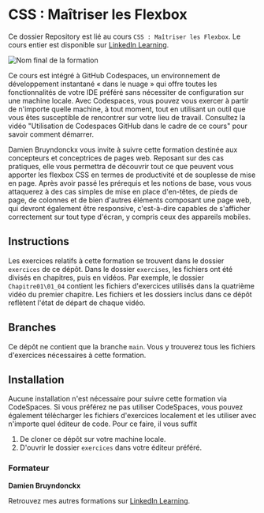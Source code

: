 # CSS : Maîtriser les Flexbox

Ce dossier Repository est lié au cours `CSS : Maîtriser les Flexbox`. Le cours entier est disponible sur [LinkedIn Learning][lil-course-url].

![Nom final de la formation][lil-thumbnail-url] 


Ce cours est intégré à GitHub Codespaces, un environnement de développement instantané « dans le nuage » qui offre toutes les fonctionnalités de votre IDE préféré sans nécessiter de configuration sur une machine locale. Avec Codespaces, vous pouvez vous exercer à partir de n'importe quelle machine, à tout moment, tout en utilisant un outil que vous êtes susceptible de rencontrer sur votre lieu de travail. Consultez la vidéo "Utilisation de Codespaces GitHub dans le cadre de ce cours" pour savoir comment démarrer.    

Damien Bruyndonckx vous invite à suivre cette formation destinée aux concepteurs et conceptrices de pages web. Reposant sur des cas pratiques, elle vous permettra de découvrir tout ce que peuvent vous apporter les flexbox CSS en termes de productivité et de souplesse de mise en page. Après avoir passé les prérequis et les notions de base, vous vous attaquerez à des cas simples de mise en place d'en-têtes, de pieds de page, de colonnes et de bien d'autres éléments composant une page web, qui devront également être responsive, c'est-à-dire capables de s'afficher correctement sur tout type d'écran, y compris ceux des appareils mobiles.

## Instructions

Les exercices relatifs à cette formation se trouvent dans le dossier `exercices` de ce dépôt. Dans le dossier `exercises`, les fichiers ont été divisés en chapitres, puis en vidéos. Par exemple, le dossier `Chapitre01\01_04` contient les fichiers d'exercices utilisés dans la quatrième vidéo du premier chapitre. Les fichiers et les dossiers inclus dans ce dépôt reflètent l'état de départ de chaque vidéo. 

## Branches

Ce dépôt ne contient que la branche `main`. Vous y trouverez tous les fichiers d'exercices nécessaires à cette formation. 

## Installation

Aucune installation n'est nécessaire pour suivre cette formation via CodeSpaces. Si vous préférez ne pas utiliser CodeSpaces, vous pouvez également télécharger les fichiers d'exercices localement et les utiliser avec n'importe quel éditeur de code. Pour ce faire, il vous suffit 
1. De cloner ce dépôt sur votre machine locale. 
2. D'ouvrir le dossier `exercices` dans votre éditeur préféré. 


### Formateur

**Damien Bruyndonckx** 

 Retrouvez mes autres formations sur [LinkedIn Learning][lil-URL-trainer].

[0]: # (Replace these placeholder URLs with actual course URLs)
[lil-course-url]: https://www.linkedin.com/learning/css-maitriser-les-flexbox
[lil-thumbnail-url]: https://media.licdn.com/dms/image/D560DAQEfGba_mRnCzg/learning-public-crop_675_1200/0/1689945435313?e=2147483647&v=beta&t=sVU0dSKHgunvt0mgTrFJk6xBF5xVKW4h_WH1jKXswgc
[lil-URL-trainer]: https://www.linkedin.com/learning/instructors/damien-bruyndonckx

[1]: # (End of FR-Instruction ###############################################################################################)
